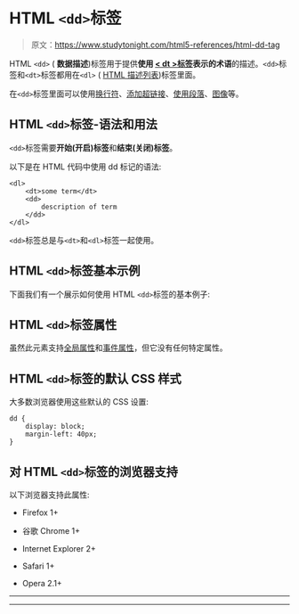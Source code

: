 # HTML `<dd>`标签

> 原文：<https://www.studytonight.com/html5-references/html-dd-tag>

HTML `<dd>` ( **数据描述**)标签用于提供**使用 [< dt >标签](https://www.studytonight.com/html5-references/html-dt-tag)表示的术语**的描述。`<dd>`标签和`<dt>`标签都用在`<dl>` ( [HTML 描述列表](https://www.studytonight.com/html5-references/html-dl-tag))标签里面。

在`<dd>`标签里面可以使用[换行符](https://www.studytonight.com/html5-references/html-br-tag)、[添加超链接](https://www.studytonight.com/html5-references/html-a-tag)、[使用段落](https://www.studytonight.com/html5-references/html-p-tag)、[图像](https://www.studytonight.com/html5-references/html-img-tag)等。

## HTML `<dd>`标签-语法和用法

`<dd>`标签需要**开始(开启)标签**和**结束(关闭)标签**。

以下是在 HTML 代码中使用 dd 标记的语法:

```
<dl>
    <dt>some term</dt>
    <dd>
        description of term
    </dd>
</dl>
```

`<dd>`标签总是与`<dt>`和`<dl>`标签一起使用。

## HTML `<dd>`标签基本示例

下面我们有一个展示如何使用 HTML `<dd>`标签的基本例子:

## HTML `<dd>`标签属性

虽然此元素支持[全局属性](https://www.studytonight.com/html5-references/html-global-attributes)和[事件属性](https://www.studytonight.com/html5-references/html-event-attributes)，但它没有任何特定属性。

## HTML `<dd>`标签的默认 CSS 样式

大多数浏览器使用这些默认的 CSS 设置:

```
dd {
    display: block;
    margin-left: 40px;
}
```

## 对 HTML `<dd>`标签的浏览器支持

以下浏览器支持此属性:

*   Firefox 1+

*   谷歌 Chrome 1+

*   Internet Explorer 2+

*   Safari 1+

*   Opera 2.1+

* * *

* * *